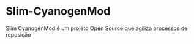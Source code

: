 Slim-CyanogenMod
================

Slim CyanogenMod é um projeto Open Source que agiliza processos de reposição

